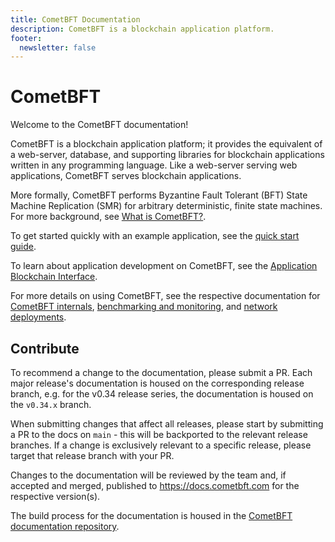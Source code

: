 ```yaml
---
title: CometBFT Documentation
description: CometBFT is a blockchain application platform.
footer:
  newsletter: false
---
```


# CometBFT

Welcome to the CometBFT documentation!

CometBFT is a blockchain application platform; it provides the equivalent
of a web-server, database, and supporting libraries for blockchain applications
written in any programming language. Like a web-server serving web applications,
CometBFT serves blockchain applications.

More formally, CometBFT performs Byzantine Fault Tolerant (BFT)
State Machine Replication (SMR) for arbitrary deterministic, finite state machines.
For more background, see [What is CometBFT?](explanation/introduction/README.md).

To get started quickly with an example application, see the [quick start guide](tutorials/quick-start.md).

To learn about application development on CometBFT, see the [Application Blockchain Interface](https://github.com/cometbft/cometbft/tree/main/spec/abci).

For more details on using CometBFT, see the respective documentation for
[CometBFT internals](explanation/core/), [benchmarking and monitoring](guides/tools/), and [network deployments](guides/networks/).

## Contribute

To recommend a change to the documentation, please submit a PR. Each major
release's documentation is housed on the corresponding release branch, e.g. for
the v0.34 release series, the documentation is housed on the `v0.34.x` branch.

When submitting changes that affect all releases, please start by submitting a
PR to the docs on `main` - this will be backported to the relevant release
branches. If a change is exclusively relevant to a specific release, please
target that release branch with your PR.

Changes to the documentation will be reviewed by the team and, if accepted and
merged, published to <https://docs.cometbft.com> for the respective version(s).

The build process for the documentation is housed in the [CometBFT documentation
repository](https://github.com/cometbft/cometbft-docs).

